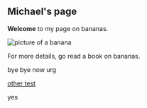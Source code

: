 ## Michael's page

**Welcome** to my page on bananas.

![picture of a banana](https://target.scene7.com/is/image/Target/GUEST_f5d0cfc3-9d02-4ee0-a6c6-ed5dc09971d1?wid=488&hei=488&fmt=pjpeg)
   
For more details, go read a book on bananas.

bye bye now
urg

[other test](https://www.google.com/)

yes
